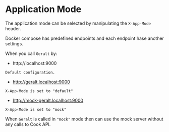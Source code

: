 # Application Mode

The application mode can be selected by manipulating the `X-App-Mode` header.

Docker compose has predefined endpoints and each endpoint hase another settings.

When you call `Geralt` by:

 - http://localhost:9000
 ```
 Default configuration.
 ```

 - http://geralt.localhost:9000
 ```
 X-App-Mode is set to "default"
 ```

- http://mock-geralt.localhost:9000
 ```
 X-App-Mode is set to "mock"
 ```

When `Geralt` is called in `"mock"` mode then can use the mock server without any calls to Cook API.